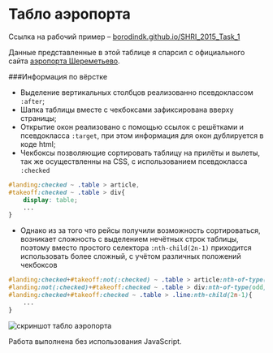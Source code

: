 Табло аэропорта
========

Ссылка на рабочий пример – [borodindk.github.io/SHRI_2015_Task_1](http://borodindk.github.io/SHRI_2015_Task_1)

Данные представленные в этой таблице я спарсил с официального сайта [аэропорта Шереметьево](http://svo.aero/timetable/today/).

###Информация по вёрстке
* Выделение вертикальных столбцов реализованно псевдоклассом ```:after```;
* Шапка таблицы вместе с чекбоксами зафиксирована вверху страницы;
* Открытие окон реализовано с помощью ссылок с решётками и псевдокласса ```:target```, при этом информация для окон дублируется в коде html;
* Чекбоксы позволяющие сортировать таблицу на прилёты и вылеты, так же осуществленны на CSS, с использованием псевдокласса ```:checked```
```CSS
#landing:checked ~ .table > article,
#takeoff:checked ~ .table > div{
	display: table;
	...
}
```
* Однако из за того что рейсы получили возможность сортироваться, возникает сложность с выделением нечётных строк таблицы, поэтому вместо простого селектора
 ```:nth-child(2n-1)``` приходится использовать более сложный, с учётом различных положений чекбоксов
```CSS
#landing:checked+#takeoff:not(:checked) ~ .table > article:nth-of-type(odd),
#landing:not(:checked)+#takeoff:checked ~ .table > div:nth-of-type(odd),
#landing:checked+#takeoff:checked ~ .table > .line:nth-child(2n-1){
	...
}
```

![скриншот табло аэропорта](http://denisborodin.ru/projects/yandex_shri/github_img/shri_task_1.jpg?4)

Работа выполнена без использования JavaScript.